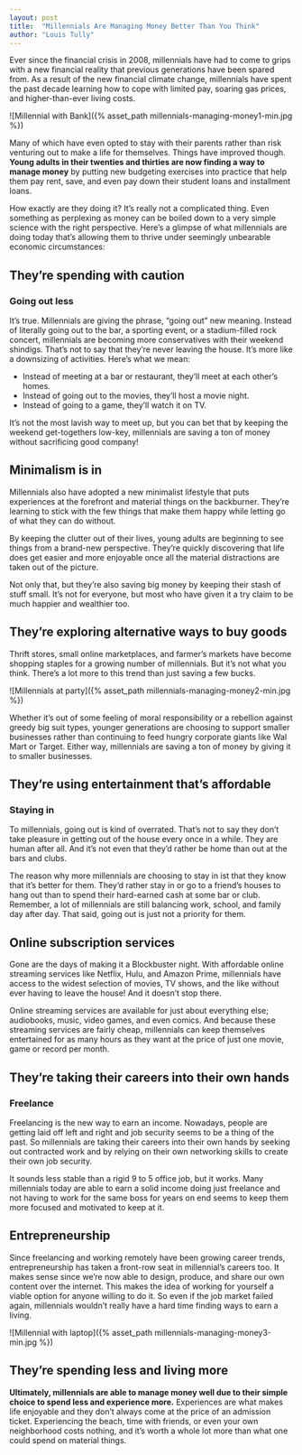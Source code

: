 ```yaml
---
layout: post
title:  "Millennials Are Managing Money Better Than You Think"
author: "Louis Tully"
---
```


Ever since the financial crisis in 2008, millennials have had to come to grips with a new financial reality that previous generations have been spared from. As a result of the new financial climate change, millennials have spent the past decade learning how to cope with limited pay, soaring gas prices, and higher-than-ever living costs.

![Millennial with Bank]({% asset_path millennials-managing-money1-min.jpg %})

Many of which have even opted to stay with their parents rather than risk venturing out to make a life for themselves. Things have improved though. **Young adults in their twenties and thirties are now finding a way to manage money** by putting new budgeting exercises into practice that help them pay rent, save, and even pay down their student loans and installment loans.

How exactly are they doing it? It’s really not a complicated thing. Even something as perplexing as money can be boiled down to a very simple science with the right perspective. Here’s a glimpse of what millennials are doing today that’s allowing them to thrive under seemingly unbearable economic circumstances:

## They’re spending with caution
### Going out less

It’s true. Millennials are giving the phrase, “going out” new meaning. Instead of literally going out to the bar, a sporting event, or a stadium-filled rock concert, millennials are becoming more conservatives with their weekend shindigs. That’s not to say that they’re never leaving the house. It’s more like a downsizing of activities. Here’s what we mean:

* Instead of meeting at a bar or restaurant, they’ll meet at each other’s homes.
* Instead of going out to the movies, they’ll host a movie night.
* Instead of going to a game, they’ll watch it on TV.

It’s not the most lavish way to meet up, but you can bet that by keeping the weekend get-togethers low-key, millennials are saving a ton of money without sacrificing good company!

## Minimalism is in

Millennials also have adopted a new minimalist lifestyle that puts experiences at the forefront and material things on the backburner. They’re learning to stick with the few things that make them happy while letting go of what they can do without.

By keeping the clutter out of their lives, young adults are beginning to see things from a brand-new perspective. They’re quickly discovering that life does get easier and more enjoyable once all the material distractions are taken out of the picture.

Not only that, but they’re also saving big money by keeping their stash of stuff small. It’s not for everyone, but most who have given it a try claim to be much happier and wealthier too.

## They’re exploring alternative ways to buy goods

Thrift stores, small online marketplaces, and farmer’s markets have become shopping staples for a growing number of millennials. But it’s not what you think. There’s a lot more to this trend than just saving a few bucks.

![Millennials at party]({% asset_path millennials-managing-money2-min.jpg %})

Whether it’s out of some feeling of moral responsibility or a rebellion against greedy big suit types, younger generations are choosing to support smaller businesses rather than continuing to feed hungry corporate giants like Wal Mart or Target. Either way, millennials are saving a ton of money by giving it to smaller businesses.

## They’re using entertainment that’s affordable

### Staying in

To millennials, going out is kind of overrated. That’s not to say they don’t take pleasure in getting out of the house every once in a while. They are human after all. And it’s not even that they’d rather be home than out at the bars and clubs.

The reason why more millennials are choosing to stay in ist that they know that it’s better for them. They’d rather stay in or go to a friend’s houses to hang out than to spend their hard-earned cash at some bar or club. Remember, a lot of millennials are still balancing work, school, and family day after day. That said, going out is just not a priority for them.

## Online subscription services

Gone are the days of making it a Blockbuster night. With affordable online streaming services like Netflix, Hulu, and Amazon Prime, millennials have access to the widest selection of movies, TV shows, and the like without ever having to leave the house! And it doesn’t stop there.

Online streaming services are available for just about everything else; audiobooks, music, video games, and even comics. And because these streaming services are fairly cheap, millennials can keep themselves entertained for as many hours as they want at the price of just one movie, game or record per month.

## They’re taking their careers into their own hands

### Freelance

Freelancing is the new way to earn an income. Nowadays, people are getting laid off left and right and job security seems to be a thing of the past. So millennials are taking their careers into their own hands by seeking out contracted work and by relying on their own networking skills to create their own job security.

It sounds less stable than a rigid 9 to 5 office job, but it works. Many millennials today are able to earn a solid income doing just freelance and not having to work for the same boss for years on end seems to keep them more focused and motivated to keep at it.

## Entrepreneurship

Since freelancing and working remotely have been growing career trends, entrepreneurship has taken a front-row seat in millennial’s careers too. It makes sense since we’re now able to design, produce, and share our own content over the internet. This makes the idea of working for yourself a viable option for anyone willing to do it. So even if the job market failed again, millennials wouldn’t really have a hard time finding ways to earn a living.

![Millennial with laptop]({% asset_path millennials-managing-money3-min.jpg %})

## They’re spending less and living more

**Ultimately, millennials are able to manage money well due to their simple choice to spend less and experience more.** Experiences are what makes life enjoyable and they don’t always come at the price of an admission ticket. Experiencing the beach, time with friends, or even your own neighborhood costs nothing, and it’s worth a whole lot more than what one could spend on material things.
